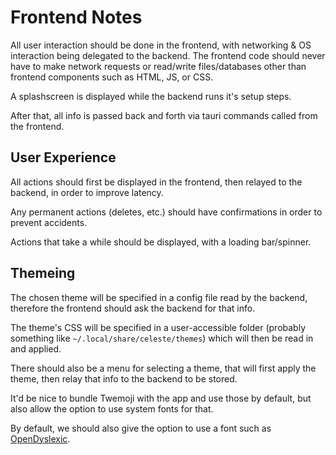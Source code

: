 # Frontend Notes

All user interaction should be done in the frontend, with networking & OS interaction being delegated to the backend.
The frontend code should never have to make network requests or read/write files/databases other than frontend components such as HTML, JS, or CSS.

A splashscreen is displayed while the backend runs it's setup steps.

After that, all info is passed back and forth via tauri commands called from the frontend.

## User Experience
All actions should first be displayed in the frontend, then relayed to the backend, in order to improve latency.

Any permanent actions (deletes, etc.) should have confirmations in order to prevent accidents.

Actions that take a while should be displayed, with a loading bar/spinner.

## Themeing
The chosen theme will be specified in a config file read by the backend, therefore the frontend should ask the backend for that info.

The theme's CSS will be specified in a user-accessible folder (probably something like `~/.local/share/celeste/themes`) which will then be read in and applied.

There should also be a menu for selecting a theme, that will first apply the theme, then relay that info to the backend to be stored.

It'd be nice to bundle Twemoji with the app and use those by default, but also allow the option to use system fonts for that.

By default, we should also give the option to use a font such as [OpenDyslexic](https://github.com/antijingoist/opendyslexic).
